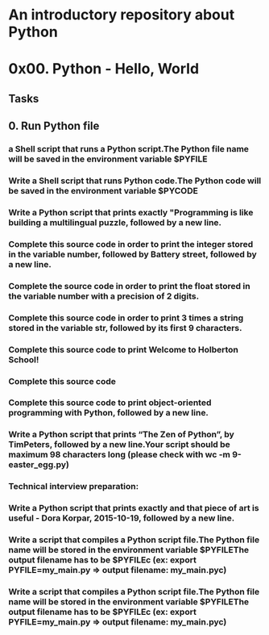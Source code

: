 # An introductory repository about Python
# 0x00. Python - Hello, World
## Tasks
## 0. Run Python file
###  a Shell script that runs a Python script.The Python file name will be saved in the environment variable $PYFILE
### Write a Shell script that runs Python code.The Python code will be saved in the environment variable $PYCODE
### Write a Python script that prints exactly "Programming is like building a multilingual puzzle, followed by a new line.
### Complete this source code in order to print the integer stored in the variable number, followed by Battery street, followed by a new line.
### Complete the source code in order to print the float stored in the variable number with a precision of 2 digits.
### Complete this source code in order to print 3 times a string stored in the variable str, followed by its first 9 characters.
### Complete this source code to print Welcome to Holberton School!
### Complete this source code
### Complete this source code to print object-oriented programming with Python, followed by a new line.
### Write a Python script that prints “The Zen of Python”, by TimPeters, followed by a new line.Your script should be maximum 98 characters long (please check with wc -m 9-easter_egg.py)
### Technical interview preparation:
### Write a Python script that prints exactly and that piece of art is useful - Dora Korpar, 2015-10-19, followed by a new line.
### Write a script that compiles a Python script file.The Python file name will be stored in the environment variable $PYFILEThe output filename has to be $PYFILEc (ex: export PYFILE=my_main.py => output filename: my_main.pyc)
### Write a script that compiles a Python script file.The Python file name will be stored in the environment variable $PYFILEThe output filename has to be $PYFILEc (ex: export PYFILE=my_main.py => output filename: my_main.pyc)
